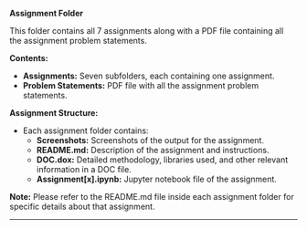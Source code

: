 

**Assignment Folder**

This folder contains all 7 assignments along with a PDF file containing all the assignment problem statements.

**Contents:**
- **Assignments:** Seven subfolders, each containing one assignment.
- **Problem Statements:** PDF file with all the assignment problem statements.

**Assignment Structure:**
- Each assignment folder contains:
  - **Screenshots:** Screenshots of the output for the assignment.
  - **README.md:** Description of the assignment and instructions.
  - **DOC.dox:** Detailed methodology, libraries used, and other relevant information in a DOC file.
  - **Assignment[x].ipynb:** Jupyter notebook file of the assignment.

**Note:** Please refer to the README.md file inside each assignment folder for specific details about that assignment.

---
